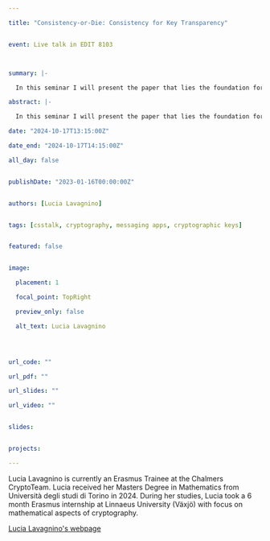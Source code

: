 ```yaml
---

title: "Consistency-or-Die: Consistency for Key Transparency"


event: Live talk in EDIT 8103



summary: |-

  In this seminar I will present the paper that lies the foundation for the phd position I applied to. Key Transparency Log are an emerging technique to provide a secure and transparent way to manage and distribute cryptographic keys in centralised systems such as WhatsApp and iMessage. This paper (by Brorsson et al) presents a new way to prevent split-view attacks in Key Transparency Logs by leveraging light-weight and scalable cryptographic tools.

abstract: |-

  In this seminar I will present the paper that lies the foundation for the phd position I applied to. Key Transparency Log are an emerging technique to provide a secure and transparent way to manage and distribute cryptographic keys in centralised systems such as WhatsApp and iMessage. This paper (by Brorsson et al) presents a new way to prevent split-view attacks in Key Transparency Logs by leveraging light-weight and scalable cryptographic tools.

date: "2024-10-17T13:15:00Z"

date_end: "2024-10-17T14:15:00Z"

all_day: false


publishDate: "2023-01-16T00:00:00Z"


authors: [Lucia Lavagnino]


tags: [csstalk, cryptography, messaging apps, cryptographic keys]


featured: false


image:

  placement: 1

  focal_point: TopRight

  preview_only: false

  alt_text: Lucia Lavagnino




url_code: ""

url_pdf: ""

url_slides: ""

url_video: ""


slides:


projects:

---
```




Lucia Lavagnino is currently an Erasmus Trainee at the Chalmers CryptoTeam. Lucia received her Masters Degree in Mathematics from Università degli studi di Torino in 2024. During her studies, Lucia took a 6 month Erasmus internship at Linnaeus University (Växjö) with focus on mathematical aspects of cryptography.


[Lucia Lavagnino's webpage](https://www.chalmers.se/en/persons/luciala/)

